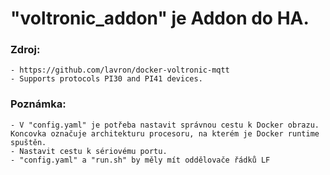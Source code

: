# "voltronic_addon" je Addon do HA.

### Zdroj:
    - https://github.com/lavron/docker-voltronic-mqtt
    - Supports protocols PI30 and PI41 devices.

### Poznámka:
    - V "config.yaml" je potřeba nastavit správnou cestu k Docker obrazu. Koncovka označuje architekturu procesoru, na kterém je Docker runtime spuštěn.
    - Nastavit cestu k sériovému portu.
    - "config.yaml" a "run.sh" by měly mít oddělovače řádků LF
